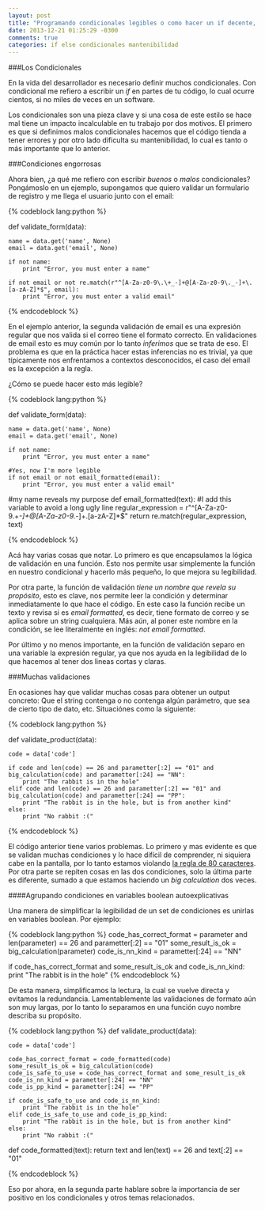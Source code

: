```yaml
---
layout: post
title: "Programando condicionales legibles o como hacer un if decente, primera parte"
date: 2013-12-21 01:25:29 -0300
comments: true
categories: if else condicionales mantenibilidad
---
```


###Los Condicionales

En la vida del desarrollador es necesario definir muchos condicionales. Con 
condicional me refiero a escribir un *if* en partes de tu código, lo cual
ocurre cientos, si no miles de veces en un software. 

Los condicionales son una pieza clave y si una cosa de este estilo se hace mal 
tiene un impacto incalculable en tu trabajo por dos motivos. El primero es que si 
definimos malos condicionales hacemos que el código tienda a tener errores y 
por otro lado dificulta su mantenibilidad, lo cual es tanto o más importante 
que lo anterior.

<!-- more -->

###Condiciones engorrosas

Ahora bien, ¿a qué me refiero con escribir *buenos* o *malos* 
condicionales? Pongámoslo en un ejemplo, supongamos que quiero validar un 
formulario de registro y me llega el usuario junto con el email:

{% codeblock lang:python %}

def validate_form(data):

    name = data.get('name', None)
    email = data.get('email', None)

    if not name:
        print "Error, you must enter a name"

    if not email or not re.match(r"^[A-Za-z0-9\.\+_-]+@[A-Za-z0-9\._-]+\.[a-zA-Z]*$", email):
        print "Error, you must enter a valid email"

{% endcodeblock %}

En el ejemplo anterior, la segunda validación de email es una expresión regular
que nos valida si el correo tiene el formato correcto. En validaciones de email
esto es muy común por lo tanto *inferimos* que se trata de eso. El problema
es que en la práctica hacer estas inferencias no es trivial, ya que típicamente nos 
enfrentamos a contextos desconocidos, el caso del email es la excepción a la regla.

¿Cómo se puede hacer esto más legible?

{% codeblock lang:python %}

def validate_form(data):

    name = data.get('name', None)
    email = data.get('email', None)

    if not name:
        print "Error, you must enter a name"

    #Yes, now I'm more legible
    if not email or not email_formatted(email):
        print "Error, you must enter a valid email"

#my name reveals my purpose
def email_formatted(text):
    #I add this variable to avoid a long ugly line
    regular_expression = r"^[A-Za-z0-9\.\+_-]+@[A-Za-z0-9\._-]+\.[a-zA-Z]*$"
    return re.match(regular_expression, text)

{% endcodeblock %}

Acá hay varias cosas que notar. Lo primero es que encapsulamos la lógica de 
validación en una función. Esto nos permite usar simplemente la función en
nuestro condicional y hacerlo más pequeño, lo que mejora su legibilidad. 

Por otra parte, la función de validación *tiene un nombre que revela su 
propósito*, esto es clave, nos permite leer la condición y determinar 
inmediatamente lo que hace el código. En este caso la función recibe un texto
y revisa si es *email formatted*, es decir, tiene formato de correo y se aplica 
sobre un string cualquiera. Más aún, al poner este nombre en la condición, se 
lee literalmente en inglés: *not email formatted*.

Por último y no menos importante, en la función de validación
separo en una variable la expresión regular, ya que nos ayuda en la legibilidad 
de lo que hacemos al tener dos lineas cortas y claras.

###Muchas validaciones

En ocasiones hay que validar muchas cosas para obtener un output concreto: 
Que el string contenga o no contenga algún parámetro, que sea de cierto tipo de 
dato, etc. Situaciónes como la siguiente:

{% codeblock lang:python %}

def validate_product(data):

    code = data['code']

    if code and len(code) == 26 and parametter[:2] == "01" and big_calculation(code) and parametter[:24] == "NN":
        print "The rabbit is in the hole"
    elif code and len(code) == 26 and parametter[:2] == "01" and big_calculation(code) and parametter[:24] == "PP":
        print "The rabbit is in the hole, but is from another kind"
    else:
        print "No rabbit :("

{% endcodeblock %}

El código anterior tiene varios problemas. Lo primero y mas evidente es que
se validan muchas condiciones y lo hace difícil de comprender, ni siquiera cabe 
en la pantalla, por lo tanto estamos violando [la regla de 80 caracteres](http://programmers.stackexchange.com/questions/148677/why-is-80-characters-the-standard-limit-for-code-width).
Por otra parte se repiten cosas en las dos condiciones, solo la última parte es
diferente, sumado a que estamos haciendo un *big calculation* dos veces.

####Agrupando condiciones en variables boolean autoexplicativas

Una manera de simplificar la legibilidad de un set de condiciones es unirlas en 
variables boolean. Por ejemplo:

{% codeblock lang:python %}
code_has_correct_format = parameter and len(parameter) == 26 and parametter[:2] == "01"
some_result_is_ok = big_calculation(parameter)
code_is_nn_kind = parametter[:24] == "NN"

if code_has_correct_format and some_result_is_ok and code_is_nn_kind:
    print "The rabbit is in the hole"
{% endcodeblock %}

De esta manera, simplificamos la lectura, la cual se vuelve directa y evitamos 
la redundancia. Lamentablemente las validaciones de formato aún son muy largas, 
por lo tanto lo separamos en una función cuyo nombre describa su propósito.

{% codeblock lang:python %}
def validate_product(data):

    code = data['code']

    code_has_correct_format = code_formatted(code)
    some_result_is_ok = big_calculation(code)
    code_is_safe_to_use = code_has_correct_format and some_result_is_ok
    code_is_nn_kind = parametter[:24] == "NN"
    code_is_pp_kind = parametter[:24] == "PP"

    if code_is_safe_to_use and code_is_nn_kind:
        print "The rabbit is in the hole"
    elif code_is_safe_to_use and code_is_pp_kind:
        print "The rabbit is in the hole, but is from another kind"
    else:
        print "No rabbit :("

def code_formatted(text):
    return text and len(text) == 26 and text[:2] == "01"

{% endcodeblock %}

Eso por ahora, en la segunda parte hablare sobre la importancia de ser positivo
en los condicionales y otros temas relacionados.
